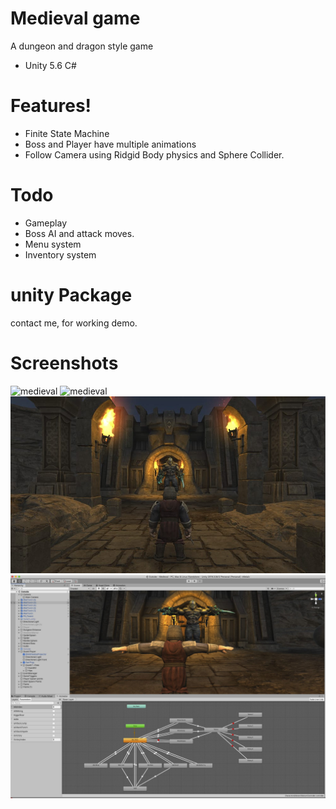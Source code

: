# Medieval game

A dungeon and dragon style game

  - Unity 5.6 C#

# Features!

  - Finite State Machine
  - Boss and Player have multiple animations
  - Follow Camera using Ridgid Body physics and Sphere Collider.

# Todo

  - Gameplay
  - Boss AI and attack moves.
  - Menu system
  - Inventory system

# unity Package
  contact me, for working demo.

# Screenshots

![medieval](medieval1.jpg)
![medieval](medieval2.jpg)
![medieval](medieval3.jpg)
![medieval](medieval4.jpg)
